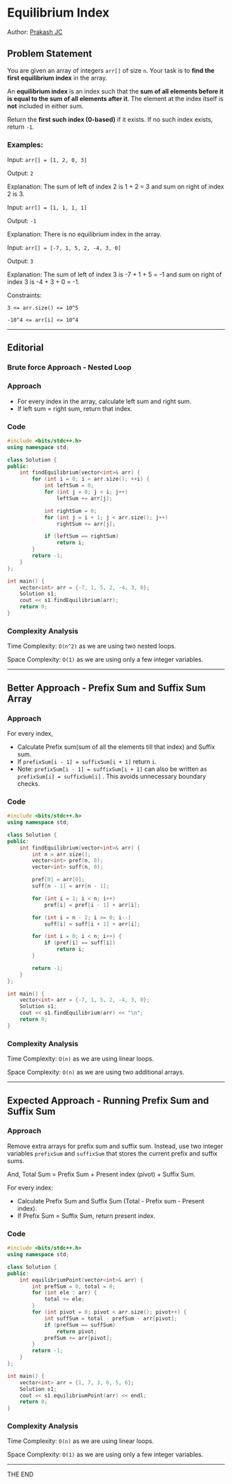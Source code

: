# Equilibrium Index

Author: [Prakash JC](https://github.com/prakash079513)

## Problem Statement

You are given an array of integers `arr[]` of size `n`. Your task is to **find the first equilibrium index** in the array.

An **equilibrium index** is an index such that the **sum of all elements before it is equal to the sum of all elements after it**. The element at the index itself is **not** included in either sum.

Return the **first such index (0-based)** if it exists. If no such index exists, return `-1`.

### Examples:

Input: `arr[] = [1, 2, 0, 3]`

Output: `2`

Explanation: The sum of left of index 2 is 1 + 2 = 3 and sum on right of index 2 is 3.

Input: `arr[] = [1, 1, 1, 1]`

Output: `-1`

Explanation: There is no equilibrium index in the array.

Input: `arr[] = [-7, 1, 5, 2, -4, 3, 0]`

Output: `3`

Explanation: The sum of left of index 3 is -7 + 1 + 5 = -1 and sum on right of index 3 is -4 + 3 + 0 = -1.

Constraints:

`3 <= arr.size() <= 10^5`

`-10^4 <= arr[i] <= 10^4`

---

## Editorial

### Brute force Approach - **Nested Loop**

### Approach

- For every index in the array, calculate left sum and right sum.
- If left sum = right sum, return that index.

### Code

```cpp
#include <bits/stdc++.h>
using namespace std;

class Solution {
public:
    int findEquilibrium(vector<int>& arr) {
        for (int i = 0; i < arr.size(); ++i) {
            int leftSum = 0;
            for (int j = 0; j < i; j++)
                leftSum += arr[j];

            int rightSum = 0;
            for (int j = i + 1; j < arr.size(); j++)
                rightSum += arr[j];

            if (leftSum == rightSum)
                return i;
        }
        return -1;
    }
};

int main() {
    vector<int> arr = {-7, 1, 5, 2, -4, 3, 0};
    Solution s1;
    cout << s1.findEquilibrium(arr);
    return 0;
}
```

### Complexity Analysis

Time Complexity: `O(n^2)` as we are using two nested loops.

Space Complexity: `O(1)` as we are using only a few integer variables.

---

## Better Approach - **Prefix Sum and Suffix Sum Array**

### Approach

For every index,

- Calculate Prefix sum(sum of all the elements till that index) and Suffix sum.
- If `prefixSum[i - 1] = suffixSum[i + 1]` return `i`.
- Note: `prefixSum[i - 1] = suffixSum[i + 1]` can also be written as `prefixSum[i] = suffixSum[i]` . This avoids unnecessary boundary checks.

### Code

```cpp
#include <bits/stdc++.h>
using namespace std;

class Solution {
public:
    int findEquilibrium(vector<int>& arr) {
        int n = arr.size();
        vector<int> pref(n, 0);
        vector<int> suff(n, 0);

        pref[0] = arr[0];
        suff[n - 1] = arr[n - 1];

        for (int i = 1; i < n; i++)
            pref[i] = pref[i - 1] + arr[i];

        for (int i = n - 2; i >= 0; i--)
            suff[i] = suff[i + 1] + arr[i];

        for (int i = 0; i < n; i++) {
            if (pref[i] == suff[i])
                return i;
        }

        return -1;
    }
};

int main() {
    vector<int> arr = {-7, 1, 5, 2, -4, 3, 0};
    Solution s1;
    cout << s1.findEquilibrium(arr) << "\n";
    return 0;
}
```

### Complexity Analysis

Time Complexity: `O(n)` as we are using linear loops.

Space Complexity: `O(n)` as we are using two additional arrays.

---

## Expected Approach - **Running Prefix Sum and Suffix Sum**

### Approach

Remove extra arrays for prefix sum and suffix sum. Instead, use two integer variables `prefixSum` and `suffixSum` that stores the current prefix and suffix sums.

And, Total Sum = Prefix Sum + Present index (pivot) + Suffix Sum.

For every index:

- Calculate Prefix Sum and Suffix Sum (Total - Prefix sum - Present index).
- If Prefix Sum = Suffix Sum, return present index.

### Code

```cpp
#include <bits/stdc++.h>
using namespace std;

class Solution {
public:
    int equilibriumPoint(vector<int>& arr) {
        int prefSum = 0, total = 0;
        for (int ele : arr) {
            total += ele;
        }
        for (int pivot = 0; pivot < arr.size(); pivot++) {
            int suffSum = total - prefSum - arr[pivot];
            if (prefSum == suffSum)
                return pivot;
            prefSum += arr[pivot];
        }
        return -1;
    }
};

int main() {
    vector<int> arr = {1, 7, 3, 6, 5, 6};
    Solution s1;
    cout << s1.equilibriumPoint(arr) << endl;
    return 0;
}
```

### Complexity Analysis

Time Complexity: `O(n)` as we are using linear loops.

Space Complexity: `O(1)` as we are using only a few integer variables.

---

THE END
